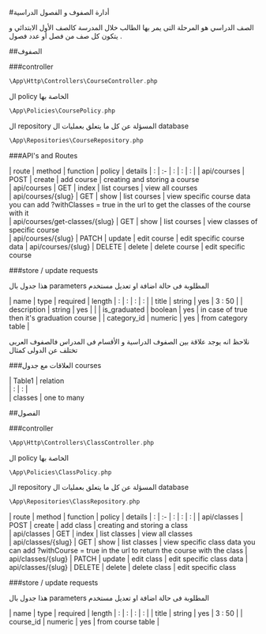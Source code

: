 #أدارة الصفوف و الفصول الدراسية

الصف الدراسي هو المرحلة التى يمر بها الطالب خلال المدرسة كالصف الأول الابتدائي و يتكون كل صف من فصل أو عدد فصول .

<a name="section-1"></a>
##الصفوف

###controller

```php
\App\Http\Controllers\CourseController.php
```

ال policy الخاصة بها

```php
\App\Policies\CoursePolicy.php
```

ال repository المسؤلة عن كل ما يتعلق بعمليات  ال database 

```php
\App\Repositories\CourseRepository.php
```

###API's and Routes

| route | method   | function | policy | details
| : |   :-   |  :  | : | : |
| api/courses                | POST   |  create   |  add course   | creating and storing a course        
| api/courses                | GET    |  index    | list courses  | view all courses   
| api/courses/{slug}             | GET    |  show     | list courses  | view specific course data  you can add ?withClasses = true in the url to get the classes of the course with it                         
| api/courses/get-classes/{slug} | GET    |  show     | list courses  | view classes of specific course                         
| api/courses/{slug}         | PATCH  |  update   | edit course   | edit specific course data
| api/courses/{slug}         | DELETE |  delete   | delete course | edit specific course

###store / update requests

هذا جدول بال parameters المطلوبة فى حالة اضافة او تعديل مستخدم

| name    | type    | required | length
| :           |   :    |  :       | :      |
| title        | string  | yes      | 3 : 50 |
| description  | string  | yes      |  |
| is_graduated | boolean | yes      | in case of true then it's graduation course |
| category_id  | numeric | yes      | from category table |

نلاحظ انه يوجد علاقة بين الصفوف الدراسية و الأقسام فى المدراس فالصفوف العربى تختلف عن الدولى كمثال


###العلاقات مع جدول courses


| Table1    | relation   
| :           |   :    |   
| classes        | one to many  


<a name="section-2"></a>
##الفصول


###controller

```php
\App\Http\Controllers\ClassController.php
```

ال policy الخاصة بها

```php
\App\Policies\ClassPolicy.php
```

ال repository المسؤلة عن كل ما يتعلق بعمليات  ال database

```php
\App\Repositories\ClassRepository.php
```
| route | method   | function | policy | details
| : |   :-   |  :  | : | : |
| api/classes                            | POST   |  create   |  add class   | creating and storing a class        
| api/classes                            | GET    |  index    | list classes | view all classes   
| api/classes/{slug}                     | GET    |  show     | list classes | view specific class data  you can add ?withCourse = true in the url to return the course with the class
| api/classes/{slug}                     | PATCH  |  update   | edit class   | edit specific class data
| api/classes/{slug}                     | DELETE |  delete   | delete class | edit specific class

###store / update requests

هذا جدول بال parameters المطلوبة فى حالة اضافة او تعديل مستخدم


| name    | type    | required | length
| :           |   :    |  :       | :      |
| title        | string  | yes      | 3 : 50 |
| course_id    | numeric  | yes      | from course table |

